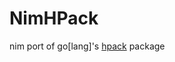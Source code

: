 # NimHPack

nim port of go[lang]'s [hpack](https://pkg.go.dev/golang.org/x/net/http2/hpack) package
